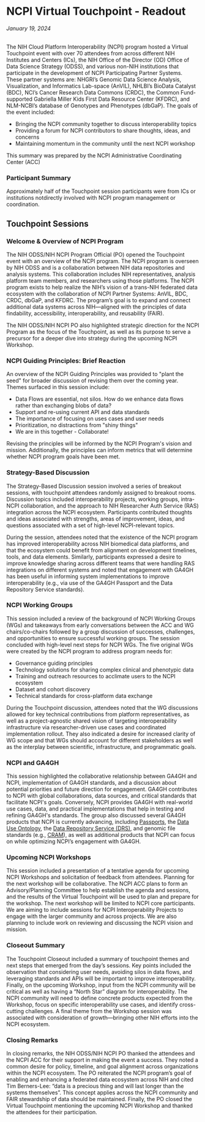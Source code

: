 <h1> NCPI Virtual Touchpoint - Readout </h1>
<i> January 19, 2024 </i> 


<br> The NIH Cloud Platform Interoperability (NCPI) program hosted a Virtual Touchpoint event with over 70 attendees from across different NIH Institutes and Centers (ICs), the NIH Office of the Director (OD) Office of Data Science Strategy (ODSS), and various non-NIH institutions that participate in the development of NCPI Participating Partner Systems. These partner systems are: NHGRI’s Genomic Data Science Analysis, Visualization, and Informatics Lab-space (AnVIL), NHLBI’s BioData Catalyst (BDC), NCI’s Cancer Research Data Commons (CRDC), the Common Fund-supported Gabriella Miller Kids First Data Resource Center (KFDRC), and NLM-NCBI’s database of Genotypes and Phenotypes (dbGaP). 
The goals of the event included:
* Bringing the NCPI community together to discuss interoperability topics
* Providing a forum for NCPI contributors to share thoughts, ideas, and concerns
* Maintaining momentum in the community until the next NCPI workshop

This summary was prepared by the NCPI Administrative Coordinating Center (ACC)

<h3> Participant Summary </h3>

Approximately half of the Touchpoint session participants were from ICs or institutions notdirectly involved with NCPI program management or coordination. 

<h2> Touchpoint Sessions </h2>
<h3> Welcome & Overview of NCPI Program </h3>

The NIH ODSS/NIH NCPI Program Official (PO) opened the Touchpoint event with an overview of the NCPI program. The NCPI program is overseen by NIH ODSS and is a collaboration between NIH data repositories and analysis systems. This collaboration includes NIH representatives, analysis platform team members, and researchers using those platforms. The NCPI program exists to help realize the NIH’s vision of a trans-NIH federated data ecosystem with the collaboration of NCPI Partner Systems: AnVIL, BDC, CRDC, dbGaP, and KFDRC. The program’s goal is to expand and connect additional data systems across NIH—aligned with the principles of data findability, accessibility, interoperability, and reusability (FAIR).

The NIH ODSS/NIH NCPI PO also highlighted strategic direction for the NCPI Program as the focus of the Touchpoint, as well as its purpose to serve a precursor for a deeper dive into strategy during the upcoming NCPI Workshop.

<h3> NCPI Guiding Principles: Brief Reaction </h3>

An overview of the NCPI Guiding Principles was provided to "plant the seed" for broader discussion of revising them over the coming year. Themes surfaced in this session include: 
* Data Flows are essential, not silos. How do we enhance data flows rather than exchanging blobs of data?
* Support and re-using current API and data standards
* The importance of focusing on uses cases and user needs
* Prioritization, no distractions from "shiny things"
* We are in this together - Collaborate!

Revising the principles will be informed by the NCPI Program's vision and mission. Additionally, the principles can inform metrics that will determine whether NCPI program goals have been met. 

<h3> Strategy-Based Discussion </h3>
The Strategy-Based Discussion session involved a series of breakout sessions, with touchpoint attendees randomly assigned to breakout rooms. Discussion topics included interoperability projects, working groups, intra-NCPI collaboration, and the approach to NIH Researcher Auth Service (RAS) integration across the NCPI ecosystem. Participants contributed thoughts and ideas associated with strengths, areas of improvement, ideas, and questions associated with a set of high-level NCPI-relevant topics.

During the session, attendees noted that the existence of the NCPI program has improved interoperability across NIH biomedical data platforms, and that the ecosystem could benefit from alignment on development timelines, tools, and data elements. Similarly, participants expressed a desire to improve knowledge sharing across different teams that were handling RAS integrations on different systems and noted that engagement with GA4GH has been useful in informing system implementations to improve interoperability (e.g., via use of the GA4GH Passport and the Data Repository Service standards).

<h3> NCPI Working Groups </h3>

This session included a review of the background of NCPI Working Groups (WGs) and takeaways from early conversations between the ACC and WG chairs/co-chairs followed by a group discussion of successes, challenges, and opportunities to ensure successful working groups. The session concluded with high-level next steps for NCPI WGs. The five original WGs were created by the NCPI program to address program needs for:
* Governance guiding principles
* Technology solutions for sharing complex clinical and phenotypic data
* Training and outreach resources to acclimate users to the NCPI ecosystem
* Dataset and cohort discovery
* Technical standards for cross-platform data exchange

During the Touchpoint discussion, attendees noted that the WG discussions allowed for key technical contributions from platform representatives, as well as a project-agnostic shared
vision of targeting interoperability infrastructure via researcher-driven use cases and coordinated implementation rollout. They also indicated a desire for increased clarity of WG scope and that WGs should account for different stakeholders as well as the interplay between scientific, infrastructure, and programmatic goals.

<h3> NCPI and GA4GH </h3>

This session highlighted the collaborative relationship between GA4GH and NCPI, implementation of GA4GH standards, and a discussion about potential priorities and future direction for engagement. GA4GH contributes to NCPI with global collaborations, data sources, and critical standards that facilitate NCPI's goals. Conversely, NCPI provides GA4GH with real-world use cases, data, and practical implementations that help in testing and refining GA4GH's standards. The group also discussed several GA4GH products that NCPI is currently advancing, including [Passports](https://www.ga4gh.org/product/ga4gh-passports/), the [Data Use Ontology](https://www.ga4gh.org/product/data-use-ontology-duo/), the [Data Repository Service (DRS)](https://www.ga4gh.org/product/data-repository-service-drs/), and genomic file standards (e.g., [CRAM](https://www.ga4gh.org/product/cram/)), as well as additional products that NCPI can focus on while optimizing NCPI’s engagement with GA4GH. 

<h3> Upcoming NCPI Workshops </h3>

This session included a presentation of a tentative agenda for upcoming NCPI Workshops and solicitation of feedback from attendees. Planning for the next workshop will be collaborative. The NCPI ACC plans to form an Advisory/Planning Committee to help establish the agenda and sessions, and the results of the Virtual Touchpoint will be used to plan and prepare for the workshop. The next workshop will be limited to NCPI core participants. We are aiming to include sessions for NCPI Interoperability Projects to engage with the larger community and across projects. We are also planning to include work on reviewing and discussing the NCPI vision and mission.

<h3> Closeout Summary </h3>

The Touchpoint Closeout included a summary of touchpoint themes and next steps that emerged from the day’s sessions. Key points included the observation that considering user needs, avoiding silos in data flows, and leveraging standards and APIs will be important to improve interoperability. Finally, on the upcoming Workshop, input from the NCPI community will be critical as well as having a “North Star” diagram for interoperability. The NCPI community will need to define concrete products expected from the Workshop, focus on specific interoperability use cases, and identify cross-cutting challenges. A final theme from the Workshop session was associated with consideration of growth—bringing other NIH efforts into the NCPI ecosystem.

<h3> Closing Remarks </h3>

In closing remarks, the NIH ODSS/NIH NCPI PO thanked the attendees and the NCPI ACC for their support in making the event a success. They noted a common desire for policy, timeline, and goal alignment across organizations within the NCPI ecosystem. The PO reiterated the NCPI program’s goal of enabling and enhancing a federated data ecosystem across NIH and cited Tim Berners-Lee: “data is a precious thing and will last longer than the systems themselves”. This concept applies across the NCPI community and FAIR stewardship of data should be maintained. Finally, the PO closed the Virtual Touchpoint mentioning the upcoming NCPI Workshop and thanked the attendees for their participation. 
